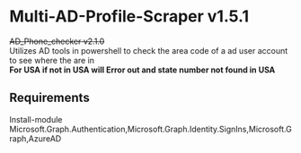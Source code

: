 # Multi-AD-Profile-Scraper v1.5.1
~~AD_Phone_checker v2.1.0~~
<br />Utilizes AD tools in powershell to check the area code of a ad user account to see where the are in 
<br />**For USA if not in USA will Error out and state number not found in USA**


Requirements
------------------
 Install-module Microsoft.Graph.Authentication,Microsoft.Graph.Identity.SignIns,Microsoft.Graph,AzureAD
